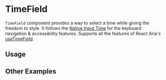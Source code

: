 # TimeField

`TimeField` component provides a way to select a time while giving the freedom
to style. It follows the
[Native Input Time](https://developer.mozilla.org/en-US/docs/Web/HTML/Element/input/time)
for the keyboard navigation & accessibility features. Supports all the features
of React Aria's
[useTimeField](https://react-spectrum.adobe.com/react-aria/useTimeField.html#features).

<!-- ADD_TOC -->

## Usage

<!-- ADD_EXAMPLE src/timefield/stories/templates/TimeFieldBasicJsx.ts -->

<!-- CODESANDBOX
link_title: TimeField
js: src/timefield/stories/templates/TimeFieldBasicJsx.ts
css: src/timefield/stories/templates/TimeFieldBasicCss.ts
-->
<!-- CODESANDBOX
link_title: TimeField TS
tsx: src/timefield/stories/templates/TimeFieldBasicTsx.ts
css: src/timefield/stories/templates/TimeFieldBasicCss.ts
-->

## Other Examples

<!-- CODESANDBOX
link_title: TimeField Styled
js: src/timefield/stories/templates/TimeFieldStyledJsx.ts
css: src/timefield/stories/templates/TimeFieldBasicCss.ts
-->
<!-- CODESANDBOX
link_title: TimeField Styled TS
tsx: src/timefield/stories/templates/TimeFieldStyledTsx.ts
css: src/timefield/stories/templates/TimeFieldBasicCss.ts
-->

<!-- ADD_COMPOSITION src/timefield -->

<!-- ADD_PROPS src/timefield -->
